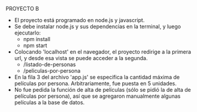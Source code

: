 PROYECTO B

- El proyecto está programado en node.js y javascript.
- Se debe instalar node.js y sus dependencias en la terminal, y luego ejecutarlo:
	- npm install
	- npm start
- Colocando 'localhost' en el navegador, el proyecto redirige a la primera url, y desde esa vista se puede acceder a la segunda.
	- /listado-de-personas
	- /peliculas-por-persona
- En la fila 3 del archivo 'app.js' se especifica la cantidad máxima de películas por persona. Arbitrariamente, fue puesta en 5 unidades.
- No fue pedida la función de alta de películas (sólo se pidió la de alta de películas por persona), así que se agregaron manualmente algunas películas a la base de datos.